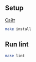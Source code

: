 ## Setup

[Сайт](http://cognitive-biases-hexlet.surge.sh)

```sh
make install
```

## Run lint

```sh
make lint
```
